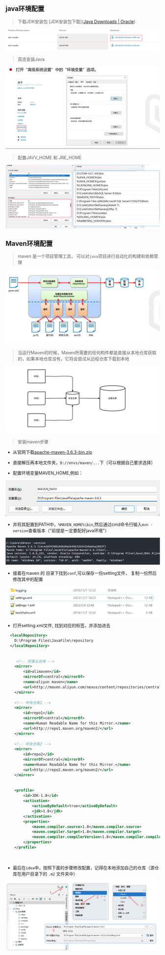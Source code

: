 ## java环境配置

> 下载JDK安装包  [JDK安装包下载]([Java Downloads | Oracle](https://www.oracle.com/java/technologies/downloads/#java8-windows))

![image-20230327202540855](assest/image-20230327202540855.png)

> 双击安装Java

<img src="assest/image-20230327202747355.png" alt="image-20230327202747355" style="zoom: 50%;" />



> 配置JAVV_HOME 和 JRE_HOME

![image-20230327230204453](assest/image-20230327230204453.png)



## Maven环境配置

> maven 是一个项目管理工具， 可以对`java`项目进行自动化的构建和依赖管理

<img src="assest/image-20230327222859739.png" alt="image-20230327222859739" style="zoom:50%;" />

> 当运行Maven的时候，Maven所需要的任何构件都是直接从本地仓库获取的，如果本地仓库没有，它将会尝试从远程仓库下载到本地

<img src="assest/image-20230327223349160.png" alt="image-20230327223349160" style="zoom:50%;" />

> 安装maven步骤

* 从官网下载[apache-maven-3.6.3-bin.zip](https://dlcdn.apache.org/maven/maven-3/3.6.3/binaries/apache-maven-3.6.3-bin.zip)

* 直接解压再本地文件夹，`D://envs/maven/...`下（可以根据自己要求选择）
* 配置环境变量MAVEN_HOME,例如：

![image-20230327224400922](assest/image-20230327224400922.png)

* 并将其配置到PATH中，`%MAVEN_HOME%\bin`,然后通过cmd命令行输入`mvn -version`查看版本（"前提是一定要配好java环境"）

![image-20230327224601814](assest/image-20230327224601814.png)

* 接着在maven 的 目录下找到`conf`,可以保存一份setting文件， 复制一份然后修改其中的配置

![image-20230327224924145](assest/image-20230327224924145.png)



* 打开setting.xml文件, 找到对应的标签，并添加进去

```xml
  <localRepository>
	D:\Program Files\JavaFile\repository
  </localRepository>
  
  
  	 <!-- 阿里云仓库 -->
	<mirror>
		<id>alimaven</id>
		<mirrorOf>central</mirrorOf>
		<name>aliyun maven</name>
		<url>http://maven.aliyun.com/nexus/content/repositories/central/</url>
	</mirror>

	<!-- 中央仓库1 -->
	<mirror>
		<id>repo1</id>
		<mirrorOf>central</mirrorOf>
		<name>Human Readable Name for this Mirror.</name>
		<url>http://repo1.maven.org/maven2/</url>
	</mirror>

	<!-- 中央仓库2 -->
	<mirror>
		<id>repo2</id>
		<mirrorOf>central</mirrorOf>
		<name>Human Readable Name for this Mirror.</name>
		<url>http://repo2.maven.org/maven2/</url>
	</mirror>

  
  	<profile>     
		<id>JDK-1.8</id>       
		<activation>       
			<activeByDefault>true</activeByDefault>       
			<jdk>1.8</jdk>       
		</activation>       
		<properties>       
			<maven.compiler.source>1.8</maven.compiler.source>       
			<maven.compiler.target>1.8</maven.compiler.target>       
			<maven.compiler.compilerVersion>1.8</maven.compiler.compilerVersion>       
		</properties>       
	</profile>

  
```



* 最后在`idea`中，按照下面的步骤修改配置，记得在本地添加自己的仓库（源仓库在用户目录下的 `.m2` 文件夹中）

![image-20230327225833547](assest/image-20230327225833547.png)















































